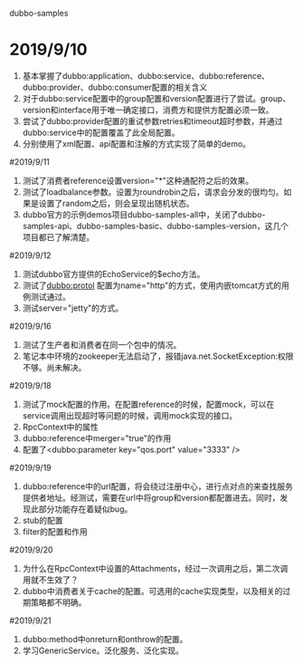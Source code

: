 dubbo-samples

# 2019/9/10
1. 基本掌握了dubbo:application、dubbo:service、dubbo:reference、dubbo:provider、dubbo:consumer配置的相关含义
2. 对于dubbo:service配置中的group配置和version配置进行了尝试。group、version和interface用于唯一确定接口，消费方和提供方配置必须一致。
3. 尝试了dubbo:provider配置的重试参数retries和timeout超时参数，并通过dubbo:service中的配置覆盖了此全局配置。
4. 分别使用了xml配置、api配置和注解的方式实现了简单的demo。

#2019/9/11
1. 测试了消费者reference设置version="*"这种通配符之后的效果。
2. 测试了loadbalance参数。设置为roundrobin之后，请求会分发的很均匀。如果是设置了random之后，则会呈现出随机状态。
3. dubbo官方的示例demos项目dubbo-samples-all中，关闭了dubbo-samples-api、dubbo-samples-basic、dubbo-samples-version，这几个项目都已了解清楚。


#2019/9/12

1. 测试dubbo官方提供的EchoService的$echo方法。
2. 测试了<dubbo:protol> 配置为name="http"的方式，使用内嵌tomcat方式的用例测试通过。
3. 测试server="jetty"的方式。


#2019/9/16

1. 测试了生产者和消费者在同一个包中的情况。
2. 笔记本中环境的zookeeper无法启动了，报错java.net.SocketException:权限不够。尚未解决。


#2019/9/18
1. 测试了mock配置的作用。在配置reference的时候，配置mock，可以在service调用出现超时等问题的时候，调用mock实现的接口。
2. RpcContext中的属性
3. dubbo:reference中merger="true"的作用
4. 配置了<dubbo:parameter key="qos.port" value="3333" />

#2019/9/19

1. dubbo:reference中的url配置，将会绕过注册中心，进行点对点的来查找服务提供者地址。经测试，需要在url中将group和version都配置进去。同时，发现此部分功能存在着疑似bug。
2. stub的配置
3. filter的配置和作用

#2019/9/20

1. 为什么在RpcContext中设置的Attachments，经过一次调用之后，第二次调用就不生效了？
2. dubbo中消费者关于cache的配置。可选用的cache实现类型，以及相关的过期策略都不明确。


#2019/9/21

1. dubbo:method中onreturn和onthrow的配置。
2. 学习GenericService。泛化服务、泛化实现。




